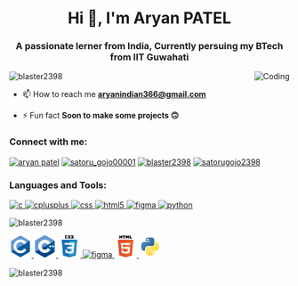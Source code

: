 <h1 align="center">Hi 👋, I'm Aryan PATEL</h1>

<h3 align="center">A passionate lerner from India, Currently persuing my BTech from IIT Guwahati</h3>
<img align="right" alt="Coding" src="https://user-images.githubusercontent.com/55389276/140866485-8fb1c876-9a8f-4d6a-98dc-08c4981eaf70.gif"></img>
<p align="left"> <img src="https://komarev.com/ghpvc/?username=blaster2398&label=Profile%20views&color=0e75b6&style=flat" alt="blaster2398" /> </p>

- 📫 How to reach me **aryanindian366@gmail.com**

- ⚡ Fun fact **Soon to make some projects 🙃**

<h3 align="left">Connect with me:</h3>
<p align="left">
<a href="https://www.linkedin.com/in/aryan-patel" target="blank"><img align="center" src="https://raw.githubusercontent.com/rahuldkjain/github-profile-readme-generator/master/src/images/icons/Social/linked-in-alt.svg" alt="aryan patel" height="40" width="40" /></a>
<a href="https://instagram.com/satoru_gojo00001" target="blank"><img align="center" src="https://raw.githubusercontent.com/rahuldkjain/github-profile-readme-generator/master/src/images/icons/Social/instagram.svg" alt="satoru_gojo00001" height="40" width="40" /></a>
<a href="https://codeforces.com/profile/blaster2398" target="blank"><img align="center" src="https://raw.githubusercontent.com/rahuldkjain/github-profile-readme-generator/master/src/images/icons/Social/codeforces.svg" alt="blaster2398" height="40" width="40" /></a>
<a href="https://discord.gg/satorugojo2398" target="blank"><img align="center" src="https://raw.githubusercontent.com/rahuldkjain/github-profile-readme-generator/master/src/images/icons/Social/discord.svg" alt="satorugojo2398" height="40" width="40" /></a>
</p>

<h3 align="left">Languages and Tools:</h3>
<p align="left"> <a href="https://www.cprogramming.com/" target="_blank" rel="noreferrer"> 
<img src="https://imgs.search.brave.com/piH4HoxxS9uyYLiS_N7tJHLyRpQhQ_0gvzbDkkfUfz4/rs:fit:500:0:0/g:ce/aHR0cHM6Ly91cGxv/YWQud2lraW1lZGlh/Lm9yZy93aWtpcGVk/aWEvY29tbW9ucy8x/LzE4L0NfUHJvZ3Jh/bW1pbmdfTGFuZ3Vh/Z2Uuc3Zn.svg" alt="c" width="40" height="40"/> </a> <a href="https://www.w3schools.com/cpp/" target="_blank" rel="noreferrer"> <img src="https://imgs.search.brave.com/eNG89cOdpNFrMO8Ez0sV-gVn1yxoYDKY-YigwS8fa3Q/rs:fit:500:0:0/g:ce/aHR0cHM6Ly9yYXcu/Z2l0aHVidXNlcmNv/bnRlbnQuY29tL2lz/b2NwcC9sb2dvcy9t/YXN0ZXIvY3BwX2xv/Z28ucG5n" alt="cplusplus" width="40" height="40"/> </a> <a href="https://www.w3schools.com/css/" target="_blank" rel="noreferrer"> 
<img src="https://imgs.search.brave.com/pjR7zv6dMeSvenrG5yT2qxNLiZmIu_-1XMu9yQ1A5B4/rs:fit:500:0:0/g:ce/aHR0cHM6Ly91cGxv/YWQud2lraW1lZGlh/Lm9yZy93aWtpcGVk/aWEvY29tbW9ucy82/LzYyL0NTUzNfbG9n/by5zdmc.svg" alt="css" width="40" height="40"/> </a> <a href="https://www.figma.com/" target="_blank" rel="noreferrer"> 
<img src="https://imgs.search.brave.com/X4EnnG4234wDkxKf2AXyglsquIkOhyvZI6meFD_t4AU/rs:fit:500:0:0/g:ce/aHR0cHM6Ly91cGxv/YWQud2lraW1lZGlh/Lm9yZy93aWtpcGVk/aWEvY29tbW9ucy8z/LzM4L0hUTUw1X0Jh/ZGdlLnN2Zw.svg" alt="html5" width="40" height="40"/> </a> <a href="https://www.python.org" target="_blank" rel="noreferrer"> 
<img src="https://www.vectorlogo.zone/logos/figma/figma-icon.svg" alt="figma" width="40" height="40"/> </a> <a href="https://www.w3.org/html/" target="_blank" rel="noreferrer"> 
<img src="https://imgs.search.brave.com/sDXS3IWHlItL53Dwu4oDtG8-5ydhvhQW28ByBeYMru8/rs:fit:500:0:0/g:ce/aHR0cHM6Ly9hc3Nl/dHMuc3RpY2twbmcu/Y29tL2ltYWdlcy81/ODQ4MTUyZmNlZjEw/MTRjMGI1ZTQ5Njcu/cG5n" alt="python" width="40" height="40"/> </a> </p>

<p><img align="center" src="https://github-readme-streak-stats.herokuapp.com/?user=blaster2398&" alt="blaster2398" /></p>
<p align="left"> <a href="https://www.cprogramming.com/" target="_blank" rel="noreferrer"> <img src="https://raw.githubusercontent.com/devicons/devicon/master/icons/c/c-original.svg" alt="c" width="40" height="40"/> </a> <a href="https://www.w3schools.com/cpp/" target="_blank" rel="noreferrer"> <img src="https://raw.githubusercontent.com/devicons/devicon/master/icons/cplusplus/cplusplus-original.svg" alt="cplusplus" width="40" height="40"/> </a> <a href="https://www.w3schools.com/css/" target="_blank" rel="noreferrer"> <img src="https://raw.githubusercontent.com/devicons/devicon/master/icons/css3/css3-original-wordmark.svg" alt="css3" width="40" height="40"/> </a> <a href="https://www.figma.com/" target="_blank" rel="noreferrer"> <img src="https://www.vectorlogo.zone/logos/figma/figma-icon.svg" alt="figma" width="40" height="40"/> </a> <a href="https://www.w3.org/html/" target="_blank" rel="noreferrer"> <img src="https://raw.githubusercontent.com/devicons/devicon/master/icons/html5/html5-original-wordmark.svg" alt="html5" width="40" height="40"/> </a> <a href="https://www.python.org" target="_blank" rel="noreferrer"> <img src="https://raw.githubusercontent.com/devicons/devicon/master/icons/python/python-original.svg" alt="python" width="40" height="40"/> </a> </p>

<p><img align="center" src="https://github-readme-streak-stats.herokuapp.com/?user=blaster2398&" alt="blaster2398" /></p>
